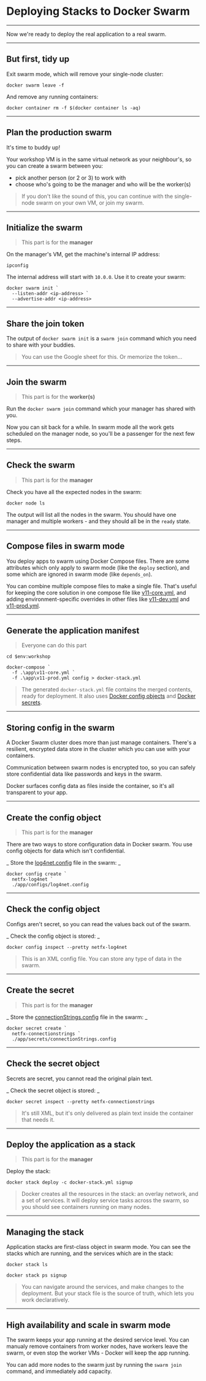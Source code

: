 ﻿# Deploying Stacks to Docker Swarm

---

Now we're ready to deploy the real application to a real swarm.

---

## But first, tidy up

Exit swarm mode, which will remove your single-node cluster:

```
docker swarm leave -f
```

And remove any running containers:

```
docker container rm -f $(docker container ls -aq)
```

---

## Plan the production swarm

It's time to buddy up! 
    
Your workshop VM is in the same virtual network as your neighbour's, so you can create a swarm between you:

- pick another person (or 2 or 3) to work with
- choose who's going to be the manager and who will be the worker(s)

> If you don't like the sound of this, you can continue with the single-node swarm on your own VM, or join my swarm.

---

## Initialize the swarm

> This part is for the **manager**

On the manager's VM, get the machine's internal IP address:

```
ipconfig
```

The internal address will start with `10.0.0`. Use it to create your swarm:

```
docker swarm init `
  --listen-addr <ip-address> `
  --advertise-addr <ip-address>
```

---

## Share the join token

The output of `docker swarm init` is a `swarm join` command which you need to share with your buddies. 

> You can use the Google sheet for this. Or memorize the token...

---

## Join the swarm

> This part is for the **worker(s)**

Run the `docker swarm join` command which your manager has shared with you. 

Now you can sit back for a while. In swarm mode all the work gets scheduled on the manager node, so you'll be a passenger for the next few steps.

---

## Check the swarm

> This part is for the **manager**

Check you have all the expected nodes in the swarm:

```
docker node ls
```

The output will list all the nodes in the swarm. You should have one manager and multiple workers - and they should all be in the `ready` state.

---

## Compose files in swarm mode

You deploy apps to swarm using Docker Compose files. There are some attributes which only apply to swarm mode (like the `deploy` section), and some which are ignored in swarm mode (like `depends_on`).

You can combine multiple compose files to make a single file. That's useful for keeping the core solution in one compose file like [v11-core.yml](https://github.com/sixeyed/docker-windows-workshop/blob/master/app/v11-core.yml), and adding environment-specific overrides in other files like [v11-dev.yml](https://github.com/sixeyed/docker-windows-workshop/blob/master/app/v11-dev.yml) and [v11-prod.yml](https://github.com/sixeyed/docker-windows-workshop/blob/master/app/v11-prod.yml).

---

## Generate the application manifest

> Everyone can do this part

```
cd $env:workshop

docker-compose `
  -f .\app\v11-core.yml `
  -f .\app\v11-prod.yml config > docker-stack.yml
```

> The generated `docker-stack.yml` file contains the merged contents, ready for deployment. It also uses [Docker config objects]() and [Docker secrets](https://docs.docker.com/engine/swarm/secrets/).

---

## Storing config in the swarm

A Docker Swarm cluster does more than just manage containers. There's a resilient, encrypted data store in the cluster which you can use with your containers.

Communication between swarm nodes is encrypted too, so you can safely store confidential data like passwords and keys in the swarm.

Docker surfaces config data as files inside the container, so it's all transparent to your app.

---

## Create the config object

> This part is for the **manager**

There are two ways to store configuration data in Docker swarm. You use config objects for data which isn't confidential.

_ Store the [log4net.config](https://github.com/sixeyed/docker-windows-workshop/blob/master/app/configs/log4net.config) file in the swarm: _

```
docker config create `
  netfx-log4net `
  ./app/configs/log4net.config
```

---

## Check the config object

Configs aren't secret, so you can read the values back out of the swarm.

_ Check the config object is stored: _

```
docker config inspect --pretty netfx-log4net
```

> This is an XML config file. You can store any type of data in the swarm.

---

## Create the secret

> This part is for the **manager**

_ Store the [connectionStrings.config](https://github.com/sixeyed/docker-windows-workshop/blob/master/app/secrets/connectionStrings.config) file in the swarm: _


```
docker secret create `
  netfx-connectionstrings `
  ./app/secrets/connectionStrings.config
```

---

## Check the secret object

Secrets are secret, you cannot read the original plain text.

_ Check the secret object is stored: _

```
docker secret inspect --pretty netfx-connectionstrings
```

> It's still XML, but it's only delivered as plain text inside the container that needs it.

---

## Deploy the application as a stack

> This part is for the **manager** 

Deploy the stack:

```
docker stack deploy -c docker-stack.yml signup
```

> Docker creates all the resources in the stack: an overlay network, and a set of services. It will deploy service tasks across the swarm, so you should see containers running on many nodes.

---

## Managing the stack

Application stacks are first-class object in swarm mode. You can see the stacks which are running, and the services which are in the stack:

```
docker stack ls

docker stack ps signup
```

> You can navigate around the services, and make changes to the deployment. But your stack file is the source of truth, which lets you work declaratively.

---

## High availability and scale in swarm mode

The swarm keeps your app running at the desired service level. You can manualy remove containers from worker nodes, have workers leave the swarm, or even stop the worker VMs - Docker will keep the app running.

You can add more nodes to the swarm just by running the `swarm join` command, and immediately add capacity.
